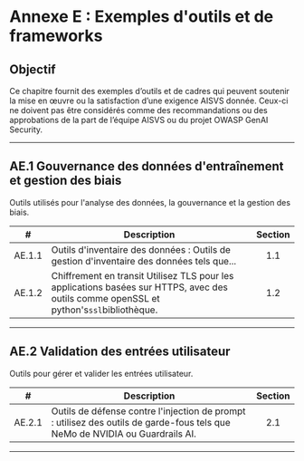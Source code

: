 # Annexe E : Exemples d'outils et de frameworks

## Objectif

Ce chapitre fournit des exemples d’outils et de cadres qui peuvent soutenir la mise en œuvre ou la satisfaction d’une exigence AISVS donnée. Ceux-ci ne doivent pas être considérés comme des recommandations ou des approbations de la part de l’équipe AISVS ou du projet OWASP GenAI Security.

---

## AE.1 Gouvernance des données d'entraînement et gestion des biais

Outils utilisés pour l'analyse des données, la gouvernance et la gestion des biais.

|   #    | Description                                                                                                                             | Section |
| :----: | --------------------------------------------------------------------------------------------------------------------------------------- | :-----: |
| AE.1.1 | Outils d'inventaire des données : Outils de gestion d'inventaire des données tels que...                                                |   1.1   |
| AE.1.2 | Chiffrement en transit Utilisez TLS pour les applications basées sur HTTPS, avec des outils comme openSSL et python's`ssl`bibliothèque. |   1.2   |

---

## AE.2 Validation des entrées utilisateur

Outils pour gérer et valider les entrées utilisateur.

|   #    | Description                                                                                                                  | Section |
| :----: | ---------------------------------------------------------------------------------------------------------------------------- | :-----: |
| AE.2.1 | Outils de défense contre l'injection de prompt : utilisez des outils de garde-fous tels que NeMo de NVIDIA ou Guardrails AI. |   2.1   |

---

